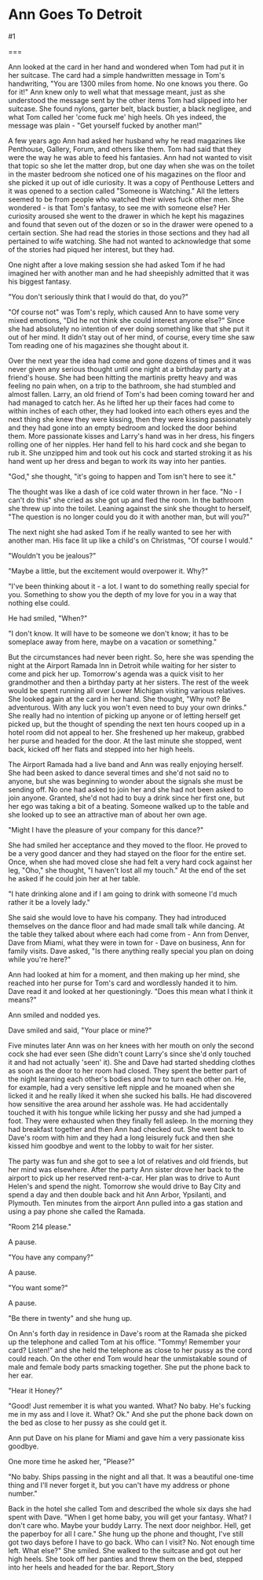 Ann Goes To Detroit
===================
#1 

===

Ann looked at the card in her hand and wondered when Tom had put it in her suitcase. The card had a simple handwritten message in Tom's handwriting, "You are 1300 miles from home. No one knows you there. Go for it!" Ann knew only to well what that message meant, just as she understood the message sent by the other items Tom had slipped into her suitcase. She found nylons, garter belt, black bustier, a black negligee, and what Tom called her 'come fuck me' high heels. Oh yes indeed, the message was plain - "Get yourself fucked by another man!" 

A few years ago Ann had asked her husband why he read magazines like Penthouse, Gallery, Forum, and others like them. Tom had said that they were the way he was able to feed his fantasies. Ann had not wanted to visit that topic so she let the matter drop, but one day when she was on the toilet in the master bedroom she noticed one of his magazines on the floor and she picked it up out of idle curiosity. It was a copy of Penthouse Letters and it was opened to a section called "Someone is Watching." All the letters seemed to be from people who watched their wives fuck other men. She wondered - is that Tom's fantasy, to see me with someone else? Her curiosity aroused she went to the drawer in which he kept his magazines and found that seven out of the dozen or so in the drawer were opened to a certain section. She had read the stories in those sections and they had all pertained to wife watching. She had not wanted to acknowledge that some of the stories had piqued her interest, but they had. 

One night after a love making session she had asked Tom if he had imagined her with another man and he had sheepishly admitted that it was his biggest fantasy. 

"You don't seriously think that I would do that, do you?" 

"Of course not" was Tom's reply, which caused Ann to have some very mixed emotions, "Did he not think she could interest anyone else?" Since she had absolutely no intention of ever doing something like that she put it out of her mind. It didn't stay out of her mind, of course, every time she saw Tom reading one of his magazines she thought about it. 

Over the next year the idea had come and gone dozens of times and it was never given any serious thought until one night at a birthday party at a friend's house. She had been hitting the martinis pretty heavy and was feeling no pain when, on a trip to the bathroom, she had stumbled and almost fallen. Larry, an old friend of Tom's had been coming toward her and had managed to catch her. As he lifted her up their faces had come to within inches of each other, they had looked into each others eyes and the next thing she knew they were kissing, then they were kissing passionately and they had gone into an empty bedroom and locked the door behind them. More passionate kisses and Larry's hand was in her dress, his fingers rolling one of her nipples. Her hand fell to his hard cock and she began to rub it. She unzipped him and took out his cock and started stroking it as his hand went up her dress and began to work its way into her panties. 

"God," she thought, "it's going to happen and Tom isn't here to see it." 

The thought was like a dash of ice cold water thrown in her face. "No - I can't do this" she cried as she got up and fled the room. In the bathroom she threw up into the toilet. Leaning against the sink she thought to herself, "The question is no longer could you do it with another man, but will you?" 

The next night she had asked Tom if he really wanted to see her with another man. His face lit up like a child's on Christmas, "Of course I would." 

"Wouldn't you be jealous?" 

"Maybe a little, but the excitement would overpower it. Why?" 

"I've been thinking about it - a lot. I want to do something really special for you. Something to show you the depth of my love for you in a way that nothing else could. 

He had smiled, "When?" 

"I don't know. It will have to be someone we don't know; it has to be someplace away from here, maybe on a vacation or something." 

But the circumstances had never been right. So, here she was spending the night at the Airport Ramada Inn in Detroit while waiting for her sister to come and pick her up. Tomorrow's agenda was a quick visit to her grandmother and then a birthday party at her sisters. The rest of the week would be spent running all over Lower Michigan visiting various relatives. She looked again at the card in her hand. She thought, "Why not? Be adventurous. With any luck you won't even need to buy your own drinks." She really had no intention of picking up anyone or of letting herself get picked up, but the thought of spending the next ten hours cooped up in a hotel room did not appeal to her. She freshened up her makeup, grabbed her purse and headed for the door. At the last minute she stopped, went back, kicked off her flats and stepped into her high heels. 

The Airport Ramada had a live band and Ann was really enjoying herself. She had been asked to dance several times and she'd not said no to anyone, but she was beginning to wonder about the signals she must be sending off. No one had asked to join her and she had not been asked to join anyone. Granted, she'd not had to buy a drink since her first one, but her ego was taking a bit of a beating. Someone walked up to the table and she looked up to see an attractive man of about her own age. 

"Might I have the pleasure of your company for this dance?" 

She had smiled her acceptance and they moved to the floor. He proved to be a very good dancer and they had stayed on the floor for the entire set. Once, when she had moved close she had felt a very hard cock against her leg, "Oho," she thought, "I haven't lost all my touch." At the end of the set he asked if he could join her at her table. 

"I hate drinking alone and if I am going to drink with someone I'd much rather it be a lovely lady." 

She said she would love to have his company. They had introduced themselves on the dance floor and had made small talk while dancing. At the table they talked about where each had come from - Ann from Denver, Dave from Miami, what they were in town for - Dave on business, Ann for family visits. Dave asked, "Is there anything really special you plan on doing while you're here?" 

Ann had looked at him for a moment, and then making up her mind, she reached into her purse for Tom's card and wordlessly handed it to him. Dave read it and looked at her questioningly. "Does this mean what I think it means?" 

Ann smiled and nodded yes. 

Dave smiled and said, "Your place or mine?" 

Five minutes later Ann was on her knees with her mouth on only the second cock she had ever seen (She didn't count Larry's since she'd only touched it and had not actually 'seen' it). She and Dave had started shedding clothes as soon as the door to her room had closed. They spent the better part of the night learning each other's bodies and how to turn each other on. He, for example, had a very sensitive left nipple and he moaned when she licked it and he really liked it when she sucked his balls. He had discovered how sensitive the area around her asshole was. He had accidentally touched it with his tongue while licking her pussy and she had jumped a foot. They were exhausted when they finally fell asleep. In the morning they had breakfast together and then Ann had checked out. She went back to Dave's room with him and they had a long leisurely fuck and then she kissed him goodbye and went to the lobby to wait for her sister. 

The party was fun and she got to see a lot of relatives and old friends, but her mind was elsewhere. After the party Ann sister drove her back to the airport to pick up her reserved rent-a-car. Her plan was to drive to Aunt Helen's and spend the night. Tomorrow she would drive to Bay City and spend a day and then double back and hit Ann Arbor, Ypsilanti, and Plymouth. Ten minutes from the airport Ann pulled into a gas station and using a pay phone she called the Ramada. 

"Room 214 please." 

A pause. 

"You have any company?" 

A pause. 

"You want some?" 

A pause. 

"Be there in twenty" and she hung up. 

On Ann's forth day in residence in Dave's room at the Ramada she picked up the telephone and called Tom at his office. "Tommy! Remember your card? Listen!" and she held the telephone as close to her pussy as the cord could reach. On the other end Tom would hear the unmistakable sound of male and female body parts smacking together. She put the phone back to her ear. 

"Hear it Honey?" 

"Good! Just remember it is what you wanted. What? No baby. He's fucking me in my ass and I love it. What? Ok." And she put the phone back down on the bed as close to her pussy as she could get it. 

Ann put Dave on his plane for Miami and gave him a very passionate kiss goodbye. 

One more time he asked her, "Please?" 

"No baby. Ships passing in the night and all that. It was a beautiful one-time thing and I'll never forget it, but you can't have my address or phone number." 

Back in the hotel she called Tom and described the whole six days she had spent with Dave. "When I get home baby, you will get your fantasy. What? I don't care who. Maybe your buddy Larry. The next door neighbor. Hell, get the paperboy for all I care." She hung up the phone and thought, I've still got two days before I have to go back. Who can I visit? No. Not enough time left. What else?" She smiled. She walked to the suitcase and got out her high heels. She took off her panties and threw them on the bed, stepped into her heels and headed for the bar. Report_Story 
